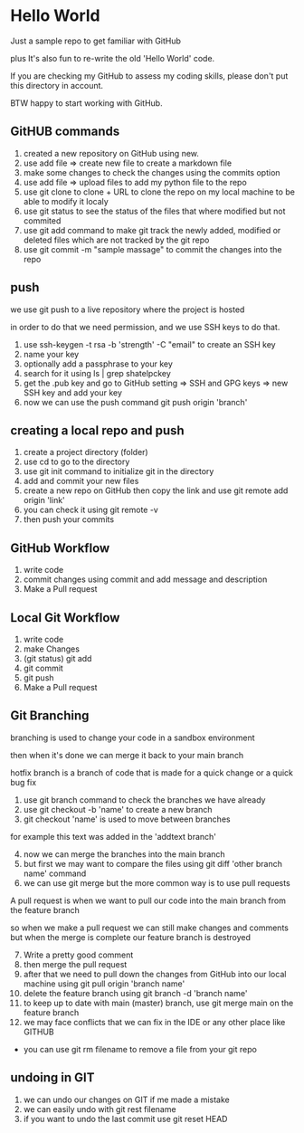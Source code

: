 # Hello World
Just a sample repo to get familiar with GitHub

plus It's also fun to re-write the  old 'Hello World' code.

If you are checking my GitHub to assess my coding skills, please don't put this directory in account.

BTW happy to start working with GitHub.

## GitHUB commands
1. created a new repository on GitHub using new.
2. use add file => create new file to create a markdown file
3. make some changes to check the changes using the commits option
4. use add file => upload files to add my python file to the repo
5. use git clone to clone + URL to clone the repo on my local machine to be able to modify it localy
6. use git status to see the status of the files that where modified but not commited
7. use git add command  to make git track the newly added, modified or deleted files which are not tracked by the git repo
8. use git commit -m "sample massage" to commit the changes into the repo

## push
we use git push to a live repository where the project is hosted

in order to do that we need permission, and we use SSH keys to do that.

1. use ssh-keygen -t rsa -b 'strength' -C "email" to create an SSH key
2. name your key
3. optionally add a passphrase to your key
4. search for it using ls | grep shatelpckey
5. get the .pub key and go to GitHub setting => SSH and GPG keys => new SSH key and add your key
6. now we can use the push command git push origin 'branch'


## creating a local repo and push
1. create a project directory (folder)
2. use cd to go to the directory
3. use git init command to initialize git in the directory
4. add and commit your new files
5. create a new repo on GitHub then copy the link and use git remote add origin 'link'
6. you can check it using git remote -v
7. then push your commits


## GitHub Workflow
1. write code
2. commit changes using commit and add message and description
3. Make a Pull request

## Local Git Workflow
1. write code
2. make Changes
3. (git status) git add
4. git commit
5. git push
6. Make a Pull request

## Git Branching
branching is used to change your code in a sandbox environment

then when it's done we can merge it back to your main branch

hotfix branch is a branch of code that is made for a quick change or a quick bug fix
1. use git branch command to check the branches we have already
2. use git checkout -b 'name' to create a new branch
3. git checkout 'name' is used to move between branches

for example this text was added in the 'addtext branch'

4. now we can merge the branches into the main branch
5. but  first we may want to compare the files using git diff 'other branch name' command
6. we can use git merge but the more common way is to use pull requests

A pull request is when we want to pull our code into the main branch from the feature branch

so when we make a pull request we can still make changes and comments but when the merge is complete our feature branch is destroyed

7. Write a pretty good comment
8. then merge the pull request
9. after that we need to pull down the changes from GitHub into our local machine using git pull origin 'branch name'
10. delete the feature branch using git branch -d 'branch name'
11. to keep up to date with main (master) branch, use git merge main on the feature branch
12. we may face conflicts that we can fix in the IDE or any other place like GITHUB

* you can use git rm filename to remove a file from your git repo

## undoing in GIT
1. we can undo our changes on GIT if me made a mistake
2. we can easily undo with git rest filename
3. if you want to undo the last commit use git reset HEAD